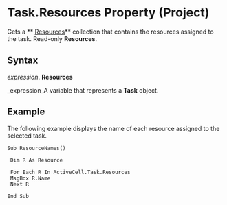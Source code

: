 
# Task.Resources Property (Project)

Gets a  ** [Resources](eb83ed2f-2415-3f5d-3856-f4451a73a128.md)** collection that contains the resources assigned to the task. Read-only **Resources**.


## Syntax

 _expression_. **Resources**

 _expression_A variable that represents a  **Task** object.


## Example

The following example displays the name of each resource assigned to the selected task.


```
Sub ResourceNames() 
 
 Dim R As Resource 
 
 For Each R In ActiveCell.Task.Resources 
 MsgBox R.Name 
 Next R 
 
End Sub
```

